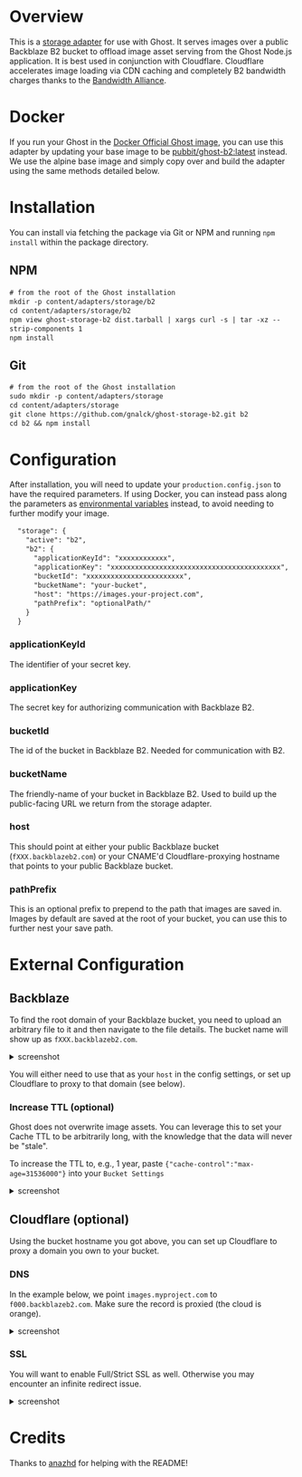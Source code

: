 # Overview
This is a [storage adapter](https://ghost.org/docs/concepts/storage-adapters/) for use with Ghost. It serves images over a public Backblaze B2 bucket to offload image asset serving from the Ghost Node.js application. It is best used in conjunction with Cloudflare. Cloudflare accelerates image loading via CDN caching and completely B2 bandwidth charges thanks to the [Bandwidth Alliance](https://www.cloudflare.com/bandwidth-alliance/).

# Docker
If you run your Ghost in the [Docker Official Ghost image](https://hub.docker.com/_/ghost/), you can use this adapter by updating your base image to be [pubbit/ghost-b2:latest](https://hub.docker.com/repository/docker/pubbit/ghost-b2) instead. We use the alpine base image and simply copy over and build the adapter using the same methods detailed below.

# Installation
You can install via fetching the package via Git or NPM and running `npm install` within the package directory. 

## NPM
```
# from the root of the Ghost installation
mkdir -p content/adapters/storage/b2
cd content/adapters/storage/b2
npm view ghost-storage-b2 dist.tarball | xargs curl -s | tar -xz --strip-components 1
npm install
```

## Git
```
# from the root of the Ghost installation
sudo mkdir -p content/adapters/storage
cd content/adapters/storage
git clone https://github.com/gnalck/ghost-storage-b2.git b2
cd b2 && npm install
```

# Configuration
After installation, you will need to update your `production.config.json` to have the required parameters. If using Docker, you can instead pass along the parameters as [environmental variables](https://ghost.org/docs/concepts/config/#running-ghost-with-config-env-variables) instead, to avoid needing to further modify your image.

```
  "storage": {
    "active": "b2",
    "b2": {
      "applicationKeyId": "xxxxxxxxxxxx",
      "applicationKey": "xxxxxxxxxxxxxxxxxxxxxxxxxxxxxxxxxxxxxxxxxx",
      "bucketId": "xxxxxxxxxxxxxxxxxxxxxxxx",
      "bucketName": "your-bucket",
      "host": "https://images.your-project.com",
      "pathPrefix": "optionalPath/" 
    }
  }
```

### applicationKeyId
The identifier of your secret key.

### applicationKey
The secret key for authorizing communication with Backblaze B2.

### bucketId
The id of the bucket in Backblaze B2. Needed for communication with B2.

### bucketName
The friendly-name of your bucket in Backblaze B2. Used to build up the public-facing URL we return from the storage adapter.

### host
This should point at either your public Backblaze bucket (`fXXX.backblazeb2.com`) or your CNAME'd Cloudflare-proxying hostname that points to your public Backblaze bucket.

### pathPrefix
This is an optional prefix to prepend to the path that images are saved in. Images by default are saved at the root of your bucket, you can use this to further nest your save path.

# External Configuration
## Backblaze
To find the root domain of your Backblaze bucket, you need to upload an arbitrary file to it and then navigate to the file details. The bucket name will show up as `fXXX.backblazeb2.com`.

<details>
<summary>screenshot</summary>

![the domain from the image details](b2-domain.png)
</details>

You will either need to use that as your `host` in the config settings, or set up Cloudflare to proxy to that domain (see below).

### Increase TTL (optional)
Ghost does not overwrite image assets. You can leverage this to set your Cache TTL to be arbitrarily long, with the knowledge that the data will never be "stale".

To increase the TTL to, e.g., 1 year, paste `{"cache-control":"max-age=31536000"}` into your `Bucket Settings`

<details>
<summary>screenshot</summary>

![updating the cache-control in bucket settings](b2-cache-config.png)
</details>

## Cloudflare (optional)
Using the bucket hostname you got above, you can set up Cloudflare to proxy a domain you own to your bucket.

### DNS
In the example below, we point `images.myproject.com` to `f000.backblazeb2.com`. Make sure the record is proxied (the cloud is orange).

<details>
<summary>screenshot</summary>

![dns](cloudflare-dns.png)
</details>

### SSL
You will want to enable Full/Strict SSL as well. Otherwise you may encounter an infinite redirect issue.

<details>
<summary>screenshot</summary>

![dns](cloudflare-ssl.png)
</details>

# Credits
Thanks to [anazhd](https://github.com/anazhd/) for helping with the README!

